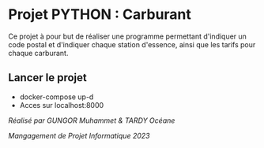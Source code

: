# Projet PYTHON : Carburant

Ce projet à pour but de réaliser une programme permettant d'indiquer un code postal et d'indiquer chaque station d'essence, ainsi que les tarifs pour chaque carburant.

## Lancer le projet
- docker-compose up-d
- Acces sur localhost:8000

_Réalisé par GUNGOR Muhammet & TARDY Océane_

_Mangagement de Projet Informatique 2023_

